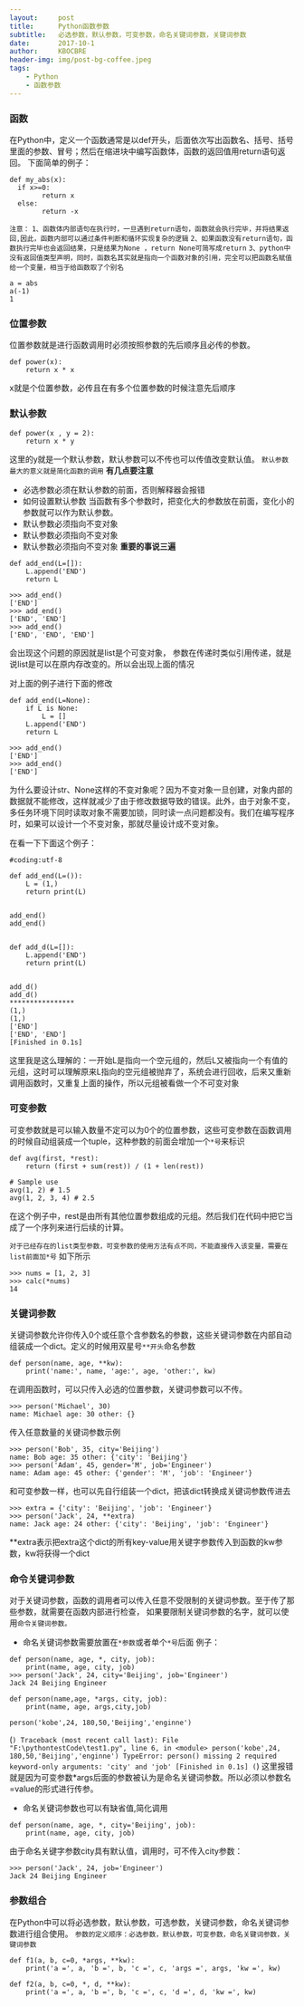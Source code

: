 ```yaml
---
layout:     post
title:      Python函数参数
subtitle:   必选参数，默认参数，可变参数，命名关键词参数，关键词参数
date:       2017-10-1
author:     KBOCBRE
header-img: img/post-bg-coffee.jpeg
tags:
    - Python
    - 函数参数
---
```


### 函数
在Python中，定义一个函数通常是以def开头，后面依次写出函数名、括号、括号里面的参数、冒号；然后在缩进块中编写函数体，函数的返回值用return语句返回。
下面简单的例子：
```
def my_abs(x):
  if x>=0:
        return x
  else:
        return -x
```
`注意：`
`1、函数体内部语句在执行时，一旦遇到return语句，函数就会执行完毕，并将结果返回,因此，函数内部可以通过条件判断和循环实现复杂的逻辑`
`2、如果函数没有return语句，函数执行完毕也会返回结果，只是结果为None ，return None可简写成return`
`3、python中没有返回值类型声明，同时，函数名其实就是指向一个函数对象的引用，完全可以把函数名赋值给一个变量，相当于给函数取了个别名`
```
a = abs
a(-1)
1
```
### 位置参数
位置参数就是进行函数调用时必须按照参数的先后顺序且必传的参数。
```
def power(x):
    return x * x
```
x就是个位置参数，必传且在有多个位置参数的时候注意先后顺序

### 默认参数
```
def power(x , y = 2):
    return x * y
```
这里的y就是一个默认参数，默认参数可以不传也可以传值改变默认值。
`默认参数最大的意义就是简化函数的调用`
**有几点要注意**
* 必选参数必须在默认参数的前面，否则解释器会报错
* 如何设置默认参数
当函数有多个参数时，把变化大的参数放在前面，变化小的参数就可以作为默认参数。
* 默认参数必须指向不变对象
* 默认参数必须指向不变对象
* 默认参数必须指向不变对象
**重要的事说三遍**


```
def add_end(L=[]):
    L.append('END')
    return L

>>> add_end()
['END']
>>> add_end()
['END', 'END']
>>> add_end()
['END', 'END', 'END']
```
会出现这个问题的原因就是list是个可变对象，
参数在传递时类似引用传递，就是说list是可以在原内存改变的。所以会出现上面的情况

对上面的例子进行下面的修改
```
def add_end(L=None):
    if L is None:
        L = []
    L.append('END')
    return L

>>> add_end()
['END']
>>> add_end()
['END']
```
为什么要设计str、None这样的不变对象呢？因为不变对象一旦创建，对象内部的数据就不能修改，这样就减少了由于修改数据导致的错误。此外，由于对象不变，多任务环境下同时读取对象不需要加锁，同时读一点问题都没有。我们在编写程序时，如果可以设计一个不变对象，那就尽量设计成不变对象。

在看一下下面这个例子：
```
#coding:utf-8

def add_end(L=()):
	L = (1,)
	return print(L)


add_end()
add_end()


def add_d(L=[]):
    L.append('END')
    return print(L)


add_d()
add_d()
****************
(1,)
(1,)
['END']
['END', 'END']
[Finished in 0.1s]
```
这里我是这么理解的：一开始L是指向一个空元组的，然后L又被指向一个有值的元组，这时可以理解原来L指向的空元组被抛弃了，系统会进行回收，后来又重新调用函数时，又重复上面的操作，所以元组被看做一个不可变对象

### 可变参数
可变参数就是可以输入数量不定可以为0个的位置参数，这些可变参数在函数调用的时候自动组装成一个tuple，这种参数的前面会增加一个`*号`来标识
```
def avg(first, *rest):
    return (first + sum(rest)) / (1 + len(rest))

# Sample use
avg(1, 2) # 1.5
avg(1, 2, 3, 4) # 2.5
```
在这个例子中，rest是由所有其他位置参数组成的元组。然后我们在代码中把它当成了一个序列来进行后续的计算。

`对于已经存在的list类型参数，可变参数的使用方法有点不同，不能直接传入该变量，需要在list前面加*号`
如下所示

```
>>> nums = [1, 2, 3]
>>> calc(*nums)
14
```
### 关键词参数
关键词参数允许你传入0个或任意个含参数名的参数，这些关键词参数在内部自动组装成一个dict。定义的时候用双星号`**开头`命名参数
```
def person(name, age, **kw):
    print('name:', name, 'age:', age, 'other:', kw)
```
在调用函数时，可以只传入必选的位置参数，关键词参数可以不传。
```
>>> person('Michael', 30)
name: Michael age: 30 other: {}
```
传入任意数量的关键词参数示例
```
>>> person('Bob', 35, city='Beijing')
name: Bob age: 35 other: {'city': 'Beijing'}
>>> person('Adam', 45, gender='M', job='Engineer')
name: Adam age: 45 other: {'gender': 'M', 'job': 'Engineer'}
```
和可变参数一样，也可以先自行组装一个dict，把该dict转换成关键词参数传进去
```
>>> extra = {'city': 'Beijing', 'job': 'Engineer'}
>>> person('Jack', 24, **extra)
name: Jack age: 24 other: {'city': 'Beijing', 'job': 'Engineer'}
```
**extra表示把extra这个dict的所有key-value用关键字参数传入到函数的kw参数，kw将获得一个dict
### 命令关键词参数
对于关键词参数，函数的调用者可以传入任意不受限制的关键词参数。至于传了那些参数，就需要在函数内部进行检查，
如果要限制关键词参数的名字，就可以使用`命令关键词参数。`
* 命名关键词参数需要放置在`*参数`或者单个`*号`后面
例子：
```
def person(name, age, *, city, job):
    print(name, age, city, job)
>>> person('Jack', 24, city='Beijing', job='Engineer')
Jack 24 Beijing Engineer
```
```
def person(name,age, *args, city, job):
	print(name, age, args,city,job)

person('kobe',24, 180,50,'Beijing','enginne')
```
(```)
Traceback (most recent call last):
  File "F:\pythontestCode\test1.py", line 6, in <module>
    person('kobe',24, 180,50,'Beijing','enginne')
TypeError: person() missing 2 required keyword-only arguments: 'city' and 'job'
[Finished in 0.1s]
(```)
这里报错就是因为可变参数*args后面的参数被认为是命名关键词参数。所以必须以参数名=value的形式进行传参。
* 命名关键词参数也可以有缺省值,简化调用
```
def person(name, age, *, city='Beijing', job):
    print(name, age, city, job)
```
由于命名关键字参数city具有默认值，调用时，可不传入city参数：
```
>>> person('Jack', 24, job='Engineer')
Jack 24 Beijing Engineer
```
### 参数组合
在Python中可以将必选参数，默认参数，可选参数，关键词参数，命名关键词参数进行组合使用。
`参数的定义顺序：必选参数，默认参数，可变参数，命名关键词参数，关键词参数`
```
def f1(a, b, c=0, *args, **kw):
    print('a =', a, 'b =', b, 'c =', c, 'args =', args, 'kw =', kw)

def f2(a, b, c=0, *, d, **kw):
    print('a =', a, 'b =', b, 'c =', c, 'd =', d, 'kw =', kw)
```
